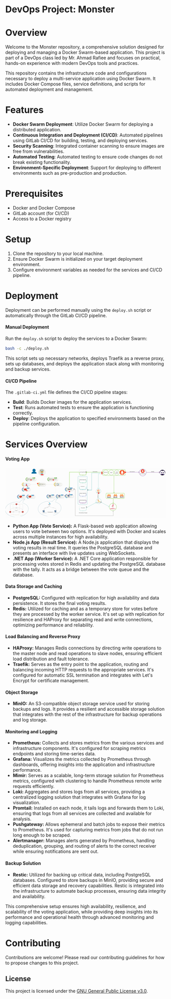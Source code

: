 # DevOps Project: Monster

# Overview

Welcome to the Monster repository, a comprehensive solution designed for deploying and managing a Docker Swarm-based application. This project is part of a DevOps class led by Mr. Ahmad Rafiee and focuses on practical, hands-on experience with modern DevOps tools and practices.

This repository contains the infrastructure code and configurations necessary to deploy a multi-service application using Docker Swarm. It includes Docker Compose files, service definitions, and scripts for automated deployment and management.

# Features

-   **Docker Swarm Deployment**: Utilize Docker Swarm for deploying a distributed application.
-   **Continuous Integration and Deployment (CI/CD)**: Automated pipelines using GitLab CI/CD for building, testing, and deploying services.
-   **Security Scanning**: Integrated container scanning to ensure images are free from vulnerabilities.
-   **Automated Testing**: Automated testing to ensure code changes do not break existing functionality.
-   **Environment-Specific Deployment**: Support for deploying to different environments such as pre-production and production.

# Prerequisites

-   Docker and Docker Compose
-   GitLab account (for CI/CD)
-   Access to a Docker registry

# Setup

1.  Clone the repository to your local machine.
2.  Ensure Docker Swarm is initialized on your target deployment environment.
3.  Configure environment variables as needed for the services and CI/CD pipeline.

# Deployment

Deployment can be performed manually using the  `deploy.sh`  script or automatically through the GitLab CI/CD pipeline.

#### Manual Deployment

Run the  `deploy.sh`  script to deploy the services to a Docker Swarm:

```bash
bash -c ./deploy.sh
```

This script sets up necessary networks, deploys Traefik as a reverse proxy, sets up databases, and deploys the application stack along with monitoring and backup services.

#### CI/CD Pipeline

The  `.gitlab-ci.yml`  file defines the CI/CD pipeline stages:

-   **Build**: Builds Docker images for the application services.
-   **Test**: Runs automated tests to ensure the application is functioning correctly.
-   **Deploy**: Deploys the application to specified environments based on the pipeline configuration.


# Services Overview

#### Voting App

![DLP](dlp.gif)

-   **Python App (Vote Service):**  A Flask-based web application allowing users to vote between two options. It's deployed with Docker and scales across multiple instances for high availability.
-   **Node.js App (Result Service):**  A Node.js application that displays the voting results in real time. It queries the PostgreSQL database and presents an interface with live updates using WebSockets.
-   **.NET App (Worker Service):**  A .NET Core application responsible for processing votes stored in Redis and updating the PostgreSQL database with the tally. It acts as a bridge between the vote queue and the database.

#### Data Storage and Caching

-   **PostgreSQL:**  Configured with replication for high availability and data persistence. It stores the final voting results.
-   **Redis:**  Utilized for caching and as a temporary store for votes before they are processed by the worker service. It's set up with replication for resilience and HAProxy for separating read and write connections, optimizing performance and reliability.

#### Load Balancing and Reverse Proxy

-   **HAProxy:**  Manages Redis connections by directing write operations to the master node and read operations to slave nodes, ensuring efficient load distribution and fault tolerance.
-   **Traefik:**  Serves as the entry point to the application, routing and balancing incoming HTTP requests to the appropriate services. It's configured for automatic SSL termination and integrates with Let's Encrypt for certificate management.

#### Object Storage

-   **MinIO:**  An S3-compatible object storage service used for storing backups and logs. It provides a resilient and accessible storage solution that integrates with the rest of the infrastructure for backup operations and log storage.

#### Monitoring and Logging

-   **Prometheus:**  Collects and stores metrics from the various services and infrastructure components. It's configured for scraping metrics endpoints and storing time-series data.
-   **Grafana:**  Visualizes the metrics collected by Prometheus through dashboards, offering insights into the application and infrastructure performance.
-   **Mimir:**  Serves as a scalable, long-term storage solution for Prometheus metrics, configured with clustering to handle Prometheus remote write requests efficiently.
-   **Loki:**  Aggregates and stores logs from all services, providing a centralized logging solution that integrates with Grafana for log visualization.
-   **Promtail:**  Installed on each node, it tails logs and forwards them to Loki, ensuring that logs from all services are collected and available for analysis.
-   **Pushgateway:**  Allows ephemeral and batch jobs to expose their metrics to Prometheus. It's used for capturing metrics from jobs that do not run long enough to be scraped.
-   **Alertmanager:**  Manages alerts generated by Prometheus, handling deduplication, grouping, and routing of alerts to the correct receiver while ensuring notifications are sent out.
#### Backup Solution

- **Restic:** Utilized for backing up critical data, including PostgreSQL databases. Configured to store backups in MinIO, providing secure and efficient data storage and recovery capabilities. Restic is integrated into the infrastructure to automate backup processes, ensuring data integrity and availability.

This comprehensive setup ensures high availability, resilience, and scalability of the voting application, while providing deep insights into its performance and operational health through advanced monitoring and logging capabilities.


# Contributing

Contributions are welcome! Please read our contributing guidelines for how to propose changes to this project.
## License

This project is licensed under the [GNU General Public License v3.0](./LICENSE).